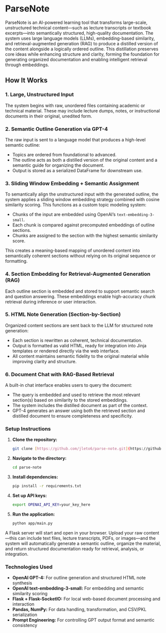 
# ParseNote

ParseNote is an AI-powered learning tool that transforms large-scale, unstructured technical content—such as lecture transcripts or textbook excerpts—into semantically structured, high-quality documentation. The system uses large language models (LLMs), embedding-based similarity, and retrieval-augmented generation (RAG) to produce a distilled version of the content alongside a logically ordered outline. This distillation preserves core ideas while enhancing structure and clarity, forming the foundation for generating organized documentation and enabling intelligent retrieval through embeddings.

## How It Works

### 1. Large, Unstructured Input  
The system begins with raw, unordered files containing academic or technical material. These may include lecture dumps, notes, or instructional documents in their original, unedited form.

### 2. Semantic Outline Generation via GPT-4  
The raw input is sent to a language model that produces a high-level semantic outline:
- Topics are ordered from foundational to advanced.
- The outline acts as both a distilled version of the original content and a semantic guide for organizing the document.
- Output is stored as a serialized DataFrame for downstream use.

### 3. Sliding Window Embedding + Semantic Assignment  
To semantically align the unstructured input with the generated outline, the system applies a sliding window embedding strategy combined with cosine similarity scoring. This functions as a custom topic modeling system:
- Chunks of the input are embedded using OpenAI’s `text-embedding-3-small`.
- Each chunk is compared against precomputed embeddings of outline sections.
- Chunks are assigned to the section with the highest semantic similarity score.

This creates a meaning-based mapping of unordered content into semantically coherent sections without relying on its original sequence or formatting.

### 4. Section Embedding for Retrieval-Augmented Generation (RAG)  
Each outline section is embedded and stored to support semantic search and question answering. These embeddings enable high-accuracy chunk retrieval during inference or user interaction.

### 5. HTML Note Generation (Section-by-Section)  
Organized content sections are sent back to the LLM for structured note generation:
- Each section is rewritten as coherent, technical documentation.
- Output is formatted as valid HTML, ready for integration into Jinja templates or rendered directly via the web interface.
- All content maintains semantic fidelity to the original material while improving clarity and structure.

### 6. Document Chat with RAG-Based Retrieval  
A built-in chat interface enables users to query the document:
- The query is embedded and used to retrieve the most relevant section(s) based on similarity to the stored embeddings.
- The system includes the distilled document as part of the context.
- GPT-4 generates an answer using both the retrieved section and distilled document to ensure completeness and specificity.


### Setup Instructions

1.  **Clone the repository:**
    ```bash
    git clone [https://github.com/jleto6/parse-note.git](https://github.com/jleto6/parse-note.git)
    ```
2.  **Navigate to the directory:**
    ```bash
    cd parse-note
    ```
3.  **Install dependencies:**
    ```bash
    pip install -r requirements.txt
    ```
4.  **Set up API keys:**
    ```bash
    export OPENAI_API_KEY=your_key_here
    ```
5.  **Run the application:**
    ```bash
    python app/main.py
    ```

A Flask server will start and open in your browser. Upload your raw content—this can include text files, lecture transcripts, PDFs, or images—and the system will automatically generate a semantic outline, organize the material, and return structured documentation ready for retrieval, analysis, or integration.

### Technologies Used

* **OpenAI GPT-4:** For outline generation and structured HTML note synthesis
* **OpenAI text-embedding-3-small:** For embedding and semantic similarity scoring
* **Flask + Flask-SocketIO:** For local web-based document processing and interaction
* **Pandas, NumPy:** For data handling, transformation, and CSV/PKL serialization
* **Prompt Engineering:** For controlling GPT output format and semantic consistency